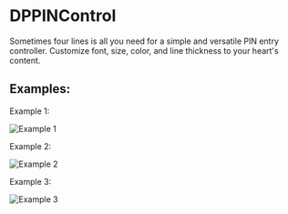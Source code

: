 # DPPINControl

Sometimes four lines is all you need for a simple and versatile PIN entry controller. Customize font, size, color, and line thickness to your heart's content.

## Examples:

Example 1:

![Example 1](http://i.imgur.com/XaKdly3.png)

Example 2:

![Example 2](http://i.imgur.com/Tw1v8gH.png)

Example 3:

![Example 3](http://i.imgur.com/4oCFdFl.png)
